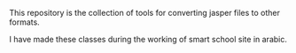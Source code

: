 This repository is the collection of tools for converting jasper files to other formats.

I have made these classes during the working of smart school site in arabic.
